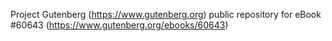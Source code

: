 Project Gutenberg (https://www.gutenberg.org) public repository for
eBook #60643 (https://www.gutenberg.org/ebooks/60643)
